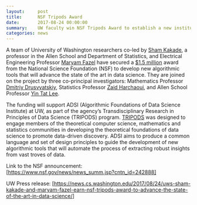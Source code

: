 ```yaml
---
layout:     post
title:      NSF Tripods Award
date:       2017-08-24 00:00:00
summary:    UW faculty win NSF Tripods Award to establish a new institute advancing Algorithms for Data Science
categories: news
---
```

A team of University of Washington researchers co-led by [Sham Kakade](https://homes.cs.washington.edu/~sham/), a professor in the Allen School and Department of Statistics, and Electrical Engineering Professor [Maryam Fazel](http://faculty.washington.edu/mfazel/) have secured a [$1.5 million](https://www.nsf.gov/news/news_summ.jsp?cntn_id=242888) award from the National Science Foundation (NSF) to develop new algorithmic tools that will advance the state of the art in data science. They are joined on the project by three co-principal investigators: Mathematics Professor [Dmitriy Drusvyatskiy](https://sites.math.washington.edu/~ddrusv/), Statistics Professor [Zaid Harchaoui](http://faculty.washington.edu/zaid/), and Allen School Professor [Yin Tat Lee](http://yintat.com/).

The funding will support ADSI (Algorithmic Foundations of Data Science Institute) at UW, as part of the agency’s Transdisciplinary Research in Principles of Data Science (TRIPODS) program. [TRIPODS](https://www.nsf.gov/funding/pgm_summ.jsp?pims_id=505347) was designed to engage members of the theoretical computer science, mathematics and statistics communities in developing the theoretical foundations of data science to promote data-driven discovery. ADSI aims to produce a common language and set of design principles to guide the development of new algorithmic tools that will automate the process of extracting robust insights from vast troves of data.

Link to the NSF announcement:
[https://www.nsf.gov/news/news_summ.jsp?cntn_id=242888]

UW Press release:
[https://news.cs.washington.edu/2017/08/24/uws-sham-kakade-and-maryam-fazel-earn-nsf-tripods-award-to-advance-the-state-of-the-art-in-data-science/]
